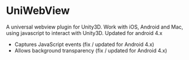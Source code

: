 UniWebView
==========

A universal webview plugin for Unity3D. Work with iOS, Android and Mac, using javascript to interact with Unity3D.
Updated for android 4.x

* Captures JavaScript events (fix / updated for Android 4.x)
* Allows background transparency (fix / updated for Android 4.x)

